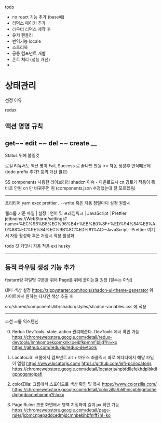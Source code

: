 todo 
- no react 기능 추가 (base에)
- 리덕스 매이커 추가 
- 라우터 리덕스 제작 후 
- 유저 핸들러
- 번역기능 locale
- 스토리북
- 공통 컴포넌트 개발 
- 폰트 처리 (성능 개선)
- 







# 상태관리 


선정 이유 

redux 


액션 명명 규칙 
-------
get~~
edit ~~ 
del ~~ 
create __
-------
Status 뒤에 붙일것  

로컬 리듀서도 
액션 명이 Fail, Success 로 끝나면 안됨 << 자동 생성후 인식떄문에 (todo prefix 추가? 등의 개선 필요)






SS components
사용한 라이브러리 
shadcn 
이슈 - 다운로드시 cn 경로가 적용이 똑바로 안됨 cn 만 바꿔주면 됨 (components.json 수정했는대 잘 모르겠음)


-------------------
프리티어
yarn exec prettier . --write
혹은 자동 정렬마다 설정 원할시

웹스톰 기준 
파일 | 설정 | 언어 및 프레임워크 | JavaScript | Prettier
jetbrains://WebStorm/settings?name=%EC%96%B8%EC%96%B4+%EB%B0%8F+%ED%94%84%EB%A0%88%EC%9E%84%EC%9B%8C%ED%81%AC--JavaScript--Prettier
여기서 자동 활성화 혹은 저장시 적용 활성화

todo  깃 커밋시 자동 적용 ex) husky

-------------------------



## 동적 라우팅 생성 기능 추가

feature랑 파일명 구분을 위해 Page를 뒤에 붙이는걸 권장 (필수는 아님)

테마 색상 설정
https://zippystarter.com/tools/shadcn-ui-theme-generator
위 사이트에서 원하는 디자인 색상 추출 후

src/shared/components/lib/shadcn/styles/shadcn-variables.css
에 적용

---

추천 크롬 익스텐션

0. Reduc DevTools: state, action 관리해준다. DevTools 에서 확인 가능
   https://chromewebstore.google.com/detail/redux-devtools/lmhkpmbekcpmknklioeibfkpmmfibljd?hl=ko
   https://github.com/reduxjs/redux-devtools
1. LocatorJS: 크롬에서 컴포넌트 alt + 마우스 좌클릭시 바로 에디터에서 해당 파일이 열림
   https://www.locatorjs.com/
   https://github.com/infi-pc/locatorjs
   https://chromewebstore.google.com/detail/locatorjs/npbfdllefekhdplbkdigpncggmojpefi

2. colorZilla: 크롬에서 스포이드로 색상 확인 및 복사
   https://www.colorzilla.com/
   https://chromewebstore.google.com/detail/colorzilla/bhlhnicpbhignbdhedgjhgdocnmhomnp?hl=ko

3. Page Ruler: 크롬 화면에서 영역 지정하여 길이 px 확인 가능
   https://chromewebstore.google.com/detail/page-ruler/jcbmcnpepaddcedmjdcmhbekjhbfnlff?hl=ko
